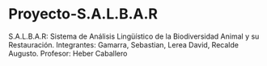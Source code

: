 # Proyecto-S.A.L.B.A.R
S.A.L.B.A.R: Sistema de Análisis Lingüístico de la Biodiversidad Animal y su Restauración. 
Integrantes: Gamarra, Sebastian, Lerea David, Recalde Augusto. 
Profesor: Heber Caballero
